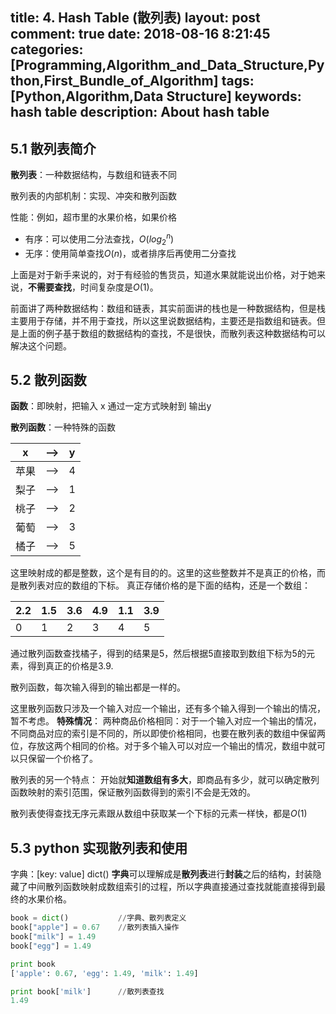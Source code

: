 title: 4. Hash Table (散列表)
layout: post
comment: true
date: 2018-08-16 8:21:45
categories: [Programming,Algorithm_and_Data_Structure,Python,First_Bundle_of_Algorithm]
tags: [Python,Algorithm,Data Structure]
keywords: hash table
description: About hash table
---

## 5.1 散列表简介

**散列表**：一种数据结构，与数组和链表不同

散列表的内部机制：实现、冲突和散列函数

性能：例如，超市里的水果价格，如果价格
* 有序：可以使用二分法查找，$O(log_2^n)$
* 无序：使用简单查找$O(n)$，或者排序后再使用二分查找

上面是对于新手来说的，对于有经验的售货员，知道水果就能说出价格，对于她来说，**不需要查找**，时间复杂度是$O(1)$。

前面讲了两种数据结构：数组和链表，其实前面讲的栈也是一种数据结构，但是栈主要用于存储，并不用于查找，所以这里说数据结构，主要还是指数组和链表。但是上面的例子基于数组的数据结构的查找，不是很快，而散列表这种数据结构可以解决这个问题。

## 5.2 散列函数

**函数**：即映射，把输入 x 通过一定方式映射到 输出y

**散列函数**：一种特殊的函数

| x    | --> | y |
|------|-----|---|
| 苹果 | --> | 4 |
| 梨子 | --> | 1 |
| 桃子 | --> | 2 |
| 葡萄 | --> | 3 |
| 橘子 | --> | 5 |

这里映射成的都是整数，这个是有目的的。这里的这些整数并不是真正的价格，而是散列表对应的数组的下标。
真正存储价格的是下面的结构，还是一个数组：

| 2.2 | 1.5 | 3.6 | 4.9 | 1.1 | 3.9 |
|-----|-----|-----|-----|-----|-----|
| 0   | 1   | 2   | 3   | 4   | 5   |

通过散列函数查找橘子，得到的结果是5，然后根据5直接取到数组下标为5的元素，得到真正的价格是3.9.

散列函数，每次输入得到的输出都是一样的。

这里散列函数只涉及一个输入对应一个输出，还有多个输入得到一个输出的情况，暂不考虑。
**特殊情况**：
两种商品价格相同：对于一个输入对应一个输出的情况，不同商品对应的索引是不同的，所以即使价格相同，也要在散列表的数组中保留两位，存放这两个相同的价格。对于多个输入可以对应一个输出的情况，数组中就可以只保留一个价格了。

散列表的另一个特点：
开始就**知道数组有多大**，即商品有多少，就可以确定散列函数映射的索引范围，保证散列函数得到的索引不会是无效的。

散列表使得查找无序元素跟从数组中获取某一个下标的元素一样快，都是$O(1)$

## 5.3 python 实现散列表和使用

字典：[key: value]  dict()
**字典**可以理解成是**散列表**进行**封装**之后的结构，封装隐藏了中间散列函数映射成数组索引的过程，所以字典直接通过查找就能直接得到最终的水果价格。

```python
book = dict()           //字典、散列表定义
book["apple"] = 0.67    //散列表插入操作
book["milk"] = 1.49
book["egg"] = 1.49

print book
['apple': 0.67, 'egg': 1.49, 'milk': 1.49]

print book['milk']      //散列表查找
1.49
```
